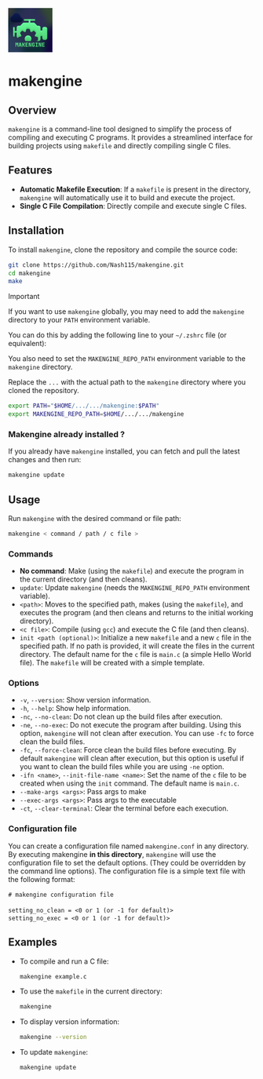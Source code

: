 <img src="/src/img/Naotech-makengine.png" alt="logo de makengine" height="90em" />

# makengine

## Overview
`makengine` is a command-line tool designed to simplify the process of compiling and executing C programs. It provides a streamlined interface for building projects using `makefile` and directly compiling single C files.

## Features
- **Automatic Makefile Execution**: If a `makefile` is present in the directory, `makengine` will automatically use it to build and execute the project.
- **Single C File Compilation**: Directly compile and execute single C files.

## Installation
To install `makengine`, clone the repository and compile the source code:
```sh
git clone https://github.com/Nash115/makengine.git
cd makengine
make
```

> [!IMPORTANT]
> If you want to use `makengine` globally, you may need to add the `makengine` directory to your `PATH` environment variable.
>
> You can do this by adding the following line to your `~/.zshrc` file (or equivalent):
>
> You also need to set the `MAKENGINE_REPO_PATH` environment variable to the `makengine` directory.
>
> Replace the `...` with the actual path to the `makengine` directory where you cloned the repository.
> ```sh
> export PATH="$HOME/.../.../makengine:$PATH"
> export MAKENGINE_REPO_PATH=$HOME/.../.../makengine
> ```

### Makengine already installed ?

If you already have `makengine` installed, you can fetch and pull the latest changes and then run:
```sh
makengine update
```

## Usage
Run `makengine` with the desired command or file path:
```sh
makengine < command / path / c file >
```

### Commands
- **No command**: Make (using the `makefile`) and execute the program in the current directory (and then cleans).
- `update`: Update `makengine` (needs the `MAKENGINE_REPO_PATH` environment variable).
- `<path>`: Moves to the specified path, makes (using the `makefile`), and executes the program (and then cleans and returns to the initial working directory).
- `<c file>`: Compile (using `gcc`) and execute the C file (and then cleans).
- `init <path (optional)>`: Initialize a new `makefile` and a new `c` file in the specified path. If no path is provided, it will create the files in the current directory. The default name for the `c` file is `main.c` (a simple Hello World file). The `makefile` will be created with a simple template.

### Options

- `-v`, `--version`: Show version information.
- `-h`, `--help`: Show help information.
- `-nc`, `--no-clean`: Do not clean up the build files after execution.
- `-ne`, `--no-exec`: Do not execute the program after building. Using this option, `makengine` will not clean after execution. You can use `-fc` to force clean the build files.
- `-fc`, `--force-clean`: Force clean the build files before executing. By default `makengine` will clean after execution, but this option is useful if you want to clean the build files while you are using `-ne` option.
- `-ifn <name>`, `--init-file-name <name>`: Set the name of the `c` file to be created when using the `init` command. The default name is `main.c`.
- `--make-args <args>`: Pass args to make
- `--exec-args <args>`: Pass args to the executable
- `-ct`, `--clear-terminal`: Clear the terminal before each execution.

### Configuration file
You can create a configuration file named `makengine.conf` in any directory. By executing makengine **in this directory**, `makengine` will use the configuration file to set the default options. (They could be overridden by the command line options). The configuration file is a simple text file with the following format:

```config
# makengine configuration file

setting_no_clean = <0 or 1 (or -1 for default)> 
setting_no_exec = <0 or 1 (or -1 for default)>
```

## Examples
- To compile and run a C file:
  ```sh
  makengine example.c
  ```
- To use the `makefile` in the current directory:
  ```sh
  makengine
  ```
- To display version information:
  ```sh
  makengine --version
  ```
- To update `makengine`:
  ```sh
  makengine update
  ```
